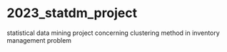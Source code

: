# 2023_statdm_project
statistical data mining project concerning clustering method in inventory management problem
